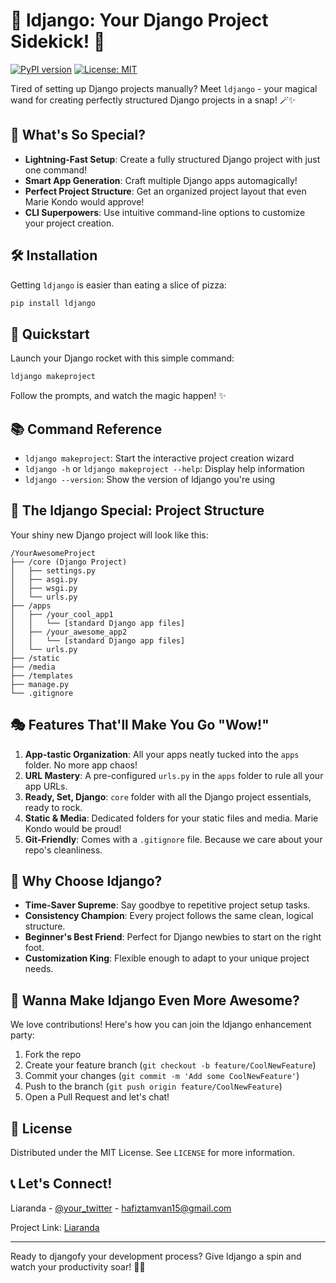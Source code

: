 # 🐍 ldjango: Your Django Project Sidekick! 🚀

[![PyPI version](https://badge.fury.io/py/ldjango.svg)](https://badge.fury.io/py/ldjango)
[![License: MIT](https://img.shields.io/badge/License-MIT-yellow.svg)](https://opensource.org/licenses/MIT)

Tired of setting up Django projects manually? Meet `ldjango` - your magical wand for creating perfectly structured Django projects in a snap! 🪄✨

## 🌟 What's So Special?

- **Lightning-Fast Setup**: Create a fully structured Django project with just one command!
- **Smart App Generation**: Craft multiple Django apps automagically!
- **Perfect Project Structure**: Get an organized project layout that even Marie Kondo would approve!
- **CLI Superpowers**: Use intuitive command-line options to customize your project creation.

## 🛠️ Installation

Getting `ldjango` is easier than eating a slice of pizza:

```bash
pip install ldjango
```

## 🚀 Quickstart

Launch your Django rocket with this simple command:

```bash
ldjango makeproject
```

Follow the prompts, and watch the magic happen! ✨

## 📚 Command Reference

- `ldjango makeproject`: Start the interactive project creation wizard
- `ldjango -h` or `ldjango makeproject --help`: Display help information
- `ldjango --version`: Show the version of ldjango you're using

## 📁 The ldjango Special: Project Structure

Your shiny new Django project will look like this:

```
/YourAwesomeProject
├── /core (Django Project)
│   ├── settings.py
│   ├── asgi.py
│   ├── wsgi.py
│   └── urls.py
├── /apps
│   ├── /your_cool_app1
│   │   └── [standard Django app files]
│   ├── /your_awesome_app2
│   │   └── [standard Django app files]
│   └── urls.py
├── /static
├── /media
├── /templates
├── manage.py
└── .gitignore
```

## 🎭 Features That'll Make You Go "Wow!"

1. **App-tastic Organization**: All your apps neatly tucked into the `apps` folder. No more app chaos!
2. **URL Mastery**: A pre-configured `urls.py` in the `apps` folder to rule all your app URLs.
3. **Ready, Set, Django**: `core` folder with all the Django project essentials, ready to rock.
4. **Static & Media**: Dedicated folders for your static files and media. Marie Kondo would be proud!
5. **Git-Friendly**: Comes with a `.gitignore` file. Because we care about your repo's cleanliness.

## 🤔 Why Choose ldjango?

- **Time-Saver Supreme**: Say goodbye to repetitive project setup tasks.
- **Consistency Champion**: Every project follows the same clean, logical structure.
- **Beginner's Best Friend**: Perfect for Django newbies to start on the right foot.
- **Customization King**: Flexible enough to adapt to your unique project needs.

## 🤝 Wanna Make ldjango Even More Awesome?

We love contributions! Here's how you can join the ldjango enhancement party:

1. Fork the repo
2. Create your feature branch (`git checkout -b feature/CoolNewFeature`)
3. Commit your changes (`git commit -m 'Add some CoolNewFeature'`)
4. Push to the branch (`git push origin feature/CoolNewFeature`)
5. Open a Pull Request and let's chat!

## 📜 License

Distributed under the MIT License. See `LICENSE` for more information.

## 📞 Let's Connect!

Liaranda - [@your_twitter](https://twitter.com/your_twitter) - hafiztamvan15@gmail.com

Project Link: [Liaranda](https://github.com/lrndwy)

---

Ready to djangofy your development process? Give ldjango a spin and watch your productivity soar! 🚀🐍